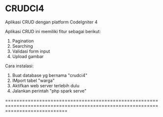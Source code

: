 # CRUDCI4
Aplikasi CRUD dengan platform CodeIgniter 4

Aplikasi CRUD ini memiliki fitur sebagai berikut:
1. Pagination
2. Searching
3. Validasi form input
4. Upload gambar

Cara instalasi:
1. Buat database yg bernama "crudci4"
2. IMport tabel "warga"
3. Aktifkan web server terlebih dulu
5. Jalankan perintah "php spark serve"

==================================================================================================================================
